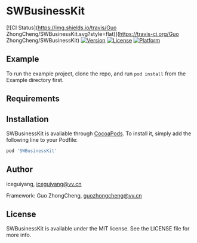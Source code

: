 # SWBusinessKit

[![CI Status](https://img.shields.io/travis/Guo ZhongCheng/SWBusinessKit.svg?style=flat)](https://travis-ci.org/Guo ZhongCheng/SWBusinessKit)
[![Version](https://img.shields.io/cocoapods/v/SWBusinessKit.svg?style=flat)](https://cocoapods.org/pods/SWBusinessKit)
[![License](https://img.shields.io/cocoapods/l/SWBusinessKit.svg?style=flat)](https://cocoapods.org/pods/SWBusinessKit)
[![Platform](https://img.shields.io/cocoapods/p/SWBusinessKit.svg?style=flat)](https://cocoapods.org/pods/SWBusinessKit)

## Example

To run the example project, clone the repo, and run `pod install` from the Example directory first.

## Requirements

## Installation

SWBusinessKit is available through [CocoaPods](https://cocoapods.org). To install
it, simply add the following line to your Podfile:

```ruby
pod 'SWBusinessKit'
```

## Author
iceguiyang, iceguiyang@vv.cn

Framework: Guo ZhongCheng, guozhongcheng@vv.cn

## License

SWBusinessKit is available under the MIT license. See the LICENSE file for more info.

